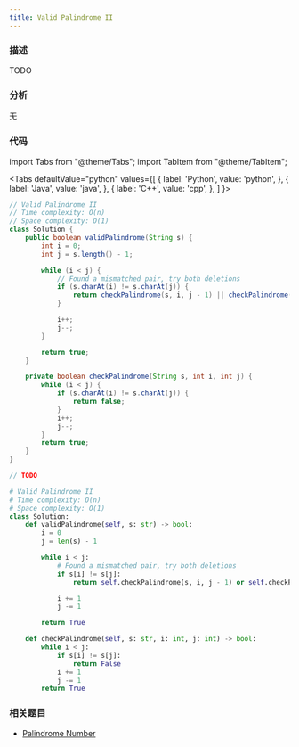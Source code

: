 ```yaml
---
title: Valid Palindrome II
---
```


### 描述

TODO

### 分析

无

### 代码

import Tabs from "@theme/Tabs";
import TabItem from "@theme/TabItem";

<Tabs
defaultValue="python"
values={[
{ label: 'Python', value: 'python', },
{ label: 'Java', value: 'java', },
{ label: 'C++', value: 'cpp', },
]
}>
<TabItem value="java">

```java
// Valid Palindrome II
// Time complexity: O(n)
// Space complexity: O(1)
class Solution {
    public boolean validPalindrome(String s) {
        int i = 0;
        int j = s.length() - 1;

        while (i < j) {
            // Found a mismatched pair, try both deletions
            if (s.charAt(i) != s.charAt(j)) {
                return checkPalindrome(s, i, j - 1) || checkPalindrome(s, i + 1, j);
            }

            i++;
            j--;
        }

        return true;
    }

    private boolean checkPalindrome(String s, int i, int j) {
        while (i < j) {
            if (s.charAt(i) != s.charAt(j)) {
                return false;
            }
            i++;
            j--;
        }
        return true;
    }
}
```

</TabItem>
<TabItem value="cpp">

```cpp
// TODO
```

</TabItem>

<TabItem value="python">

```python
# Valid Palindrome II
# Time complexity: O(n)
# Space complexity: O(1)
class Solution:
    def validPalindrome(self, s: str) -> bool:
        i = 0
        j = len(s) - 1

        while i < j:
            # Found a mismatched pair, try both deletions
            if s[i] != s[j]:
                return self.checkPalindrome(s, i, j - 1) or self.checkPalindrome(s, i + 1, j)

            i += 1
            j -= 1

        return True

    def checkPalindrome(self, s: str, i: int, j: int) -> bool:
        while i < j:
            if s[i] != s[j]:
                return False
            i += 1
            j -= 1
        return True
```

</TabItem>
</Tabs>

### 相关题目

- [Palindrome Number](simulation/palindrome-number.md)
